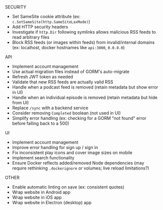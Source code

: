 SECURITY

- Set SameSite cookie attribute (ex: `c.SetSameSite(http.SameSiteLaxMode)`)
- Add HTTP security headers
- Investigate if `http.Dir` following symlinks allows malicious RSS feeds to read arbitrary files
- Block RSS feeds (or images within feeds) from invalid/internal domains (ex: localhost, docker hostnames like `api:3000`, `0.0.0.0`)

API

- Implement account management
- Use actual migration files instead of GORM's auto-migrate
- Refresh JWT token as needed
- Validate that new RSS feeds are actually valid RSS
- Handle when a podcast feed is removed (retain metadata but show error in UI)
- Handle when an individual episode is removed (retain metadata but hide from UI)
- Replace `/sync` with a backend service
- Consider removing `Completed` boolean (not used in UI)
- Simplify error handling (ex: checking for a GORM "not found" error before falling back to a 500)

UI

- Implement account management
- Improve error handling for sign up / sign in
- Fix inconsistent play icons and cover image sizes on mobile
- Implement search functionality
- Ensure Docker reflects added/removed Node dependencies (may require rethinking `.dockerignore` or volumes; live reload limitations?)

OTHER

- Enable automatic linting on save (ex: consistent quotes)
- Wrap website in Android app
- Wrap website in iOS app
- Wrap website in Electron (desktop) app
